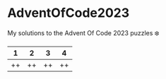 # AdventOfCode2023

My solutions to the Advent Of Code 2023 puzzles ❄️

| 1 | 2 | 3 | 4 |
| :---: | :---: | :---: | :---: |
| ++ | ++ | ++ | ++ |
